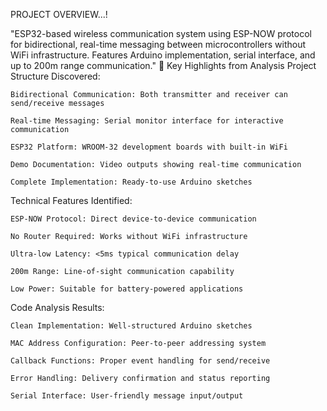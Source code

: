 PROJECT OVERVIEW...!

"ESP32-based wireless communication system using ESP-NOW protocol for bidirectional, real-time messaging between microcontrollers without WiFi infrastructure. Features Arduino implementation, serial interface, and up to 200m range communication."
🔧 Key Highlights from Analysis
Project Structure Discovered:

    Bidirectional Communication: Both transmitter and receiver can send/receive messages

    Real-time Messaging: Serial monitor interface for interactive communication

    ESP32 Platform: WROOM-32 development boards with built-in WiFi

    Demo Documentation: Video outputs showing real-time communication

    Complete Implementation: Ready-to-use Arduino sketches

Technical Features Identified:

    ESP-NOW Protocol: Direct device-to-device communication

    No Router Required: Works without WiFi infrastructure

    Ultra-low Latency: <5ms typical communication delay

    200m Range: Line-of-sight communication capability

    Low Power: Suitable for battery-powered applications

Code Analysis Results:

    Clean Implementation: Well-structured Arduino sketches

    MAC Address Configuration: Peer-to-peer addressing system

    Callback Functions: Proper event handling for send/receive

    Error Handling: Delivery confirmation and status reporting

    Serial Interface: User-friendly message input/output
